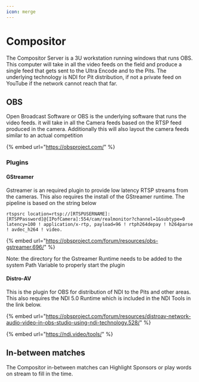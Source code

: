 ```yaml
---
icon: merge
---
```


# Compositor

The Compositor Server is a 3U workstation running windows that runs OBS.  This computer will take in all the video feeds on the field and produce a single feed that gets sent to the Ultra Encode and to the Pits.  The underlying technology is NDI for Pit distribution, if not a private feed on YouTube if the network cannot reach that far.&#x20;

## OBS

Open Broadcast Software or OBS is the underlying software that runs the video feeds. it will take in all the Camera feeds based on the RTSP feed produced in the camera.  Additionally this will also layout  the camera feeds similar to an actual competition&#x20;

{% embed url="https://obsproject.com/" %}

### Plugins

#### GStreamer

Gstreamer is an required plugin to provide low latency RTSP streams from the cameras. This also requires the install of the GStreamer runtime. The pipeline is based on the string below

```
rtspsrc location=rtsp://[RTSPUSERNAME]:[RTSPPassword]@[IPofCamera]:554/cam/realmonitor?channel=1&subtype=0 latency=100 ! application/x-rtp, payload=96 ! rtph264depay ! h264parse ! avdec_h264 ! video.
```

{% embed url="https://obsproject.com/forum/resources/obs-gstreamer.696/" %}

Note: the directory for the Gstreamer Runtime needs to be added to the system Path Variable to properly start the plugin

#### Distro-AV&#x20;

This is the plugin for OBS for distribution of NDI to the Pits and other areas. This also requires the NDI 5.0 Runtime which is included in the NDI Tools in the link below.

{% embed url="https://obsproject.com/forum/resources/distroav-network-audio-video-in-obs-studio-using-ndi-technology.528/" %}

{% embed url="https://ndi.video/tools/" %}

## In-between matches

The Compositor in-between matches can Highlight Sponsors or play words on stream to fill in the time.



